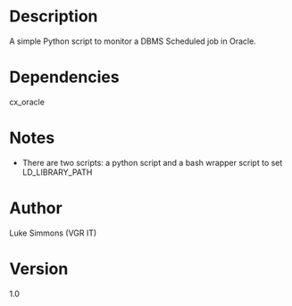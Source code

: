Description
======
A simple Python script to monitor a DBMS Scheduled job in Oracle.

Dependencies
======
cx_oracle

Notes
=====
- There are two scripts: a python script and a bash wrapper script to set LD_LIBRARY_PATH

Author
=====
Luke Simmons (VGR IT)

Version
=====
1.0